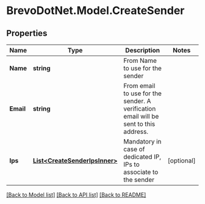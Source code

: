 # BrevoDotNet.Model.CreateSender

## Properties

Name | Type | Description | Notes
------------ | ------------- | ------------- | -------------
**Name** | **string** | From Name to use for the sender | 
**Email** | **string** | From email to use for the sender. A verification email will be sent to this address. | 
**Ips** | [**List&lt;CreateSenderIpsInner&gt;**](CreateSenderIpsInner.md) | Mandatory in case of dedicated IP, IPs to associate to the sender | [optional] 

[[Back to Model list]](../../README.md#documentation-for-models) [[Back to API list]](../../README.md#documentation-for-api-endpoints) [[Back to README]](../../README.md)

